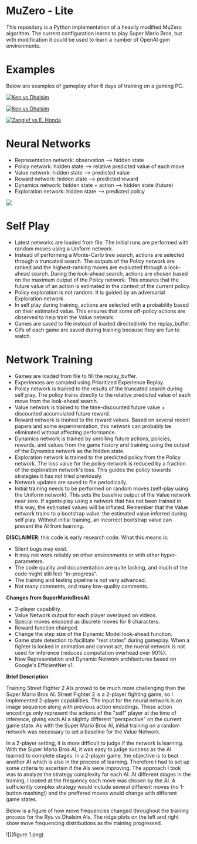 


MuZero - Lite
======

This repository is a Python implementation of a heavily modified MuZero algorithm. The current configuration learns to play Super Mario Bros, but with modification it could be used to learn a number of OpenAI gym environments.

Examples
======

Below are examples of gameplay after 6 days of training on a gaming PC.


[![Ken vs Dhalsim]()](https://github.com/Nebraskinator/StreetFighter2AI/blob/master/agent01_1522_-46.mp4)

[![Ken vs Dhalsim]()](https://github.com/Nebraskinator/StreetFighter2AI/blob/master/agent02_1543_24.mp4)

[![Zangief vs E. Honda]()](https://github.com/Nebraskinator/StreetFighter2AI/blob/master/agent04_717_35_zangief_ehonda.mp4)

Neural Networks
======
 - Representation network: observation --> hidden state
 - Policy network: hidden state --> relative predicted value of each move
 - Value network: hidden state --> predicted value
 - Reward network: hidden state --> predicted reward
 - Dynamics network: hidden state + action --> hidden state (future)
 - Exploration network: hidden state --> predicted policy

![](NetworkDiagram.png)


Self Play
======
- Latest networks are loaded from file. The initial runs are performed with random moves using a Uniform network. 
- Instead of performing a Monte-Carlo tree search, actions are selected through a truncated search. The outputs of the Policy network are ranked and the highest-ranking moves are evaluated through a look-ahead search. During the look-ahead search, actions are chosen based on the maximum output of the Policy network. This ensures that the future value of an action is estimated in the context of the current policy.
- Policy exploration is not random. It is guided by an adversarial Exploration network.
- In self play during training, actions are selected with a probability based on their estimated value. This ensures that some off-policy actions are observed to help train the Value network.
- Games are saved to file instead of loaded directed into the replay_buffer.
- Gifs of each game are saved during training because they are fun to watch.


Network Training
======
- Games are loaded from file to fill the replay_buffer.
- Experiences are sampled using Prioritized Experience Replay.
- Policy network is trained to the results of the truncated search during self play. The policy trains directly to the relative predicted value of each move from the look-ahead search.
- Value network is trained to the time-discounted future value + discounted accumulated future reward.
- Reward network is trained to the reward values. Based on several recent papers and some experimentation, this network can probably be eliminated without affecting performance.
- Dynamics network is trained by unrolling future actions, policies, rewards, and values from the game history and training using the output of the Dynamics network as the hidden state.
- Exploration network is trained to the predicted policy from the Policy network. The loss value for the policy network is reduced by a fraction of the exploration network's loss. This guides the policy towards strategies it has not tried previously.
- Network updates are saved to file periodically.
- Initial training needs to be performed on random moves (self-play using the Uniform network). This sets the baseline output of the Value network near zero. If agents play using a network that has not been trained in this way, the estimated values will be inflated. Remember that the Value network trains to a bootstrap value: the estimated value inferred during self play. Without initial training, an incorrect bootstrap value can prevent the AI from learning.



**DISCLAIMER**: this code is early research code. What this means is:

- Silent bugs may exist.
- It may not work reliably on other environments or with other hyper-parameters.
- The code quality and documentation are quite lacking, and much of the code might still feel "in-progress".
- The training and testing pipeline is not very advanced.
- Not many comments, and many low-quality comments.

**Changes from SuperMarioBrosAI**:

- 2-player capability.
- Value Network output for each player overlayed on videos.
- Special moves encoded as discrete moves for 8 characters.
- Reward function changed.
- Change the step size of the Dynamic Model look-ahead function.
- Game state detection to facilitate "rest states" during gameplay. When a fighter is locked in animation and cannot act, the nueral network is not used for inference (reduces computation overhead over 90%).
- New Representation and Dynamic Network architectures based on Google's EfficientNet v1. 

**Brief Description**

Training Street Fighter 2 AIs proved to be much more challenging than the Super Mario Bros AI. Street Fighter 2 is a 2-player fighting game, so I implemented 2-player capabilities. The input for the neural network is an image sequence along with previous action encodings. These action encodings only represent the actions of the "self" player at the time of inference, giving each AI a slightly different "perspective" on the current game state. As with the Super Mario Bros AI, initial training on a random network was necessary to set a baseline for the Value Network.

In a 2-player setting, it is more difficult to judge if the network is learning. With the Super Mario Bros AI, it was easy to judge success as the AI learned to complete stages. In a 2-player game, the objective is to beat another AI which is also in the process of learning. Therefore I had to set up some criteria to ascertain if the AIs were improving. The approach I took was to analyze the strategy complexity for each AI. At different stages in the training, I looked at the frequency each move was chosen by the AI. A sufficiently complex strategy would include several different moves (no 1-button mashing!) and the preffered moves would change with different game states.

Below is a figure of how move frequencies changed throughout the training process for the Ryu vs Dhalsim AIs. The ridge plots on the left and right show move frequencing distributions as the training progressed. 

![](figure 1.png)

